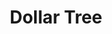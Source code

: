 ---
title: "Dollar Tree"
url: /indianapolis/dollar-tree-east-washington-street-3/
shop: Kramladen
---